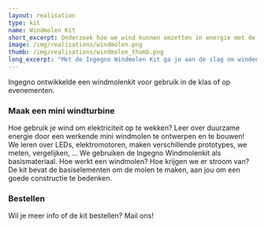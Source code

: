 ```yaml
---
layout: realisation
type: kit
name: Windmolen Kit
short_excerpt: Onderzoek hoe we wind kunnen omzetten in energie met de windmolen kit 
image: /img/realisations/windmolen.png
thumb: /img/realisations/windmolen_thumb.png
long_excerpt: "Met de Ingegno Windmolen Kit ga je aan de slag om windenergie beter te begrijpen. Je vangt de wind, en zet die energie om in een licht! "
---
```


Ingegno ontwikkelde een windmolenkit voor gebruik in de klas of op evenementen.

### Maak een mini windturbine
Hoe gebruik je wind om elektriciteit op te wekken?
Leer over duurzame energie door een werkende mini windmolen te ontwerpen en te bouwen! We leren over LEDs, elektromotoren, maken verschillende prototypes, we meten, vergelijken, ...
We gebruiken de Ingegno Windmolenkit als basismateriaal. Hoe werkt een windmolen? Hoe krijgen we er stroom van? De kit bevat de basiselementen om de molen te maken, aan jou om een goede constructie te bedenken. 


### Bestellen

Wil je meer info of de kit bestellen? Mail ons!